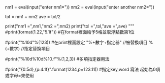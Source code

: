 nm1 = eval(input("enter nm1="))
nm2 = eval(input("enter another nm2="))

tol = nm1 + nm2
ave = tol/2

print("nm1 =",nm1,"nm2 =",nm2)
print("tol =",tol,"ave =",ave)
"""
#print(format(1.22,"5.1f"))
#在format裡面給予5格並取浮點數第1位

#print("%10d"%(123))
#在print裡面設定 "%+數字+指定器" //被替換項目 %(+數字) //指定替換項目



#print("%10d%10d%10.f"%(1,2,3))
#多項指定器用法

#print("{0:5d},{p:4.1f}".format(1234,p=123.11))
#指定key,word 寫法 起始為0項 或字母=來使用

